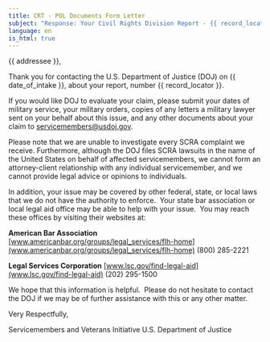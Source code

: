 ```yaml
---
title: CRT - POL Documents Form Letter
subject: "Response: Your Civil Rights Division Report - {{ record_locator }} from the {{ section_name }} Section"
language: en
is_html: true
---
```

{{ addressee }},

Thank you for contacting the U.S. Department of Justice (DOJ) on {{ date_of_intake }}, about your report, number {{ record_locator }}.

If you would like DOJ to evaluate your claim, please submit your dates of military service, your military orders, copies of any letters a military lawyer sent on your behalf about this issue, and any other documents about your claim to servicemembers@usdoj.gov.

Please note that we are unable to investigate every SCRA complaint we receive.  Furthermore, although the DOJ files SCRA lawsuits in the name of the United States on behalf of affected servicemembers, we cannot form an attorney-client relationship with any individual servicemember, and we cannot provide legal advice or opinions to individuals.

In addition, your issue may be covered by other federal, state, or local laws that we do not have the authority to enforce.  Your state bar association or local legal aid office may be able to help with your issue.  You may reach these offices by visiting their websites at:

**American Bar Association**
[www.americanbar.org/groups/legal_services/flh-home](www.americanbar.org/groups/legal_services/flh-home)
(800) 285-2221

**Legal Services Corporation**
[www.lsc.gov/find-legal-aid](www.lsc.gov/find-legal-aid)
(202) 295-1500

We hope that this information is helpful.  Please do not hesitate to contact the DOJ if we may be of further assistance with this or any other matter.

Very Respectfully,

Servicemembers and Veterans Initiative
U.S. Department of Justice
